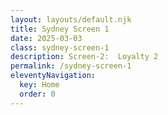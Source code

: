 ```yaml
---
layout: layouts/default.njk
title: Sydney Screen 1
date: 2025-03-03
class: sydney-screen-1
description: Screen-2:  Loyalty 2
permalink: /sydney-screen-1
eleventyNavigation:
  key: Home
  order: 0
---
```


